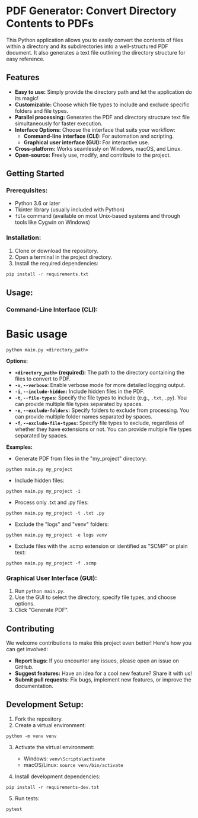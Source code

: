 # PDF Generator: Convert Directory Contents to PDFs

This Python application allows you to easily convert the contents of files within a directory and its subdirectories into a well-structured PDF document. It also generates a text file outlining the directory structure for easy reference.

## Features

*   **Easy to use:** Simply provide the directory path and let the application do its magic!
*   **Customizable:** Choose which file types to include and exclude specific folders and file types. 
*   **Parallel processing:** Generates the PDF and directory structure text file simultaneously for faster execution.
*   **Interface Options:** Choose the interface that suits your workflow:
    *   **Command-line interface (CLI):** For automation and scripting.
    *   **Graphical user interface (GUI):** For interactive use. 
*   **Cross-platform:** Works seamlessly on Windows, macOS, and Linux.
*   **Open-source:** Freely use, modify, and contribute to the project. 

## Getting Started

### Prerequisites:

*   Python 3.6 or later
*   Tkinter library (usually included with Python) 
*   `file` command (available on most Unix-based systems and through tools like Cygwin on Windows)

### Installation:

1.  Clone or download the repository.
2.  Open a terminal in the project directory.
3.  Install the required dependencies:

```bash
pip install -r requirements.txt
``` 

## Usage:

### Command-Line Interface (CLI):
# Basic usage
```
python main.py <directory_path>
```

**Options:**

*   **`<directory_path>` (required):** The path to the directory containing the files to convert to PDF. 
*   **`-v`, `--verbose`:** Enable verbose mode for more detailed logging output.
*   **`-i`, `--include-hidden`:** Include hidden files in the PDF.
*   **`-t`, `--file-types`:** Specify the file types to include (e.g., `.txt`, `.py`). You can provide multiple file types separated by spaces. 
*   **`-e`, `--exclude-folders`:** Specify folders to exclude from processing. You can provide multiple folder names separated by spaces.
*   **`-f`, `--exclude-file-types`:** Specify file types to exclude, regardless of whether they have extensions or not. You can provide multiple file types separated by spaces. 

**Examples:**

*   Generate PDF from files in the "my\_project" directory:

```
python main.py my_project 
```

*   Include hidden files:

```
python main.py my_project -i
``` 

*   Process only .txt and .py files:

```
python main.py my_project -t .txt .py
``` 

*   Exclude the "logs" and "venv" folders:

```
python main.py my_project -e logs venv
``` 

*   Exclude files with the .scmp extension or identified as "SCMP" or plain text: 
```
python main.py my_project -f .scmp 
``` 

### Graphical User Interface (GUI):

1.  Run `python main.py`.
2.  Use the GUI to select the directory, specify file types, and choose options. 
3.  Click "Generate PDF".

## Contributing

We welcome contributions to make this project even better! Here's how you can get involved:

*   **Report bugs:** If you encounter any issues, please open an issue on GitHub.
*   **Suggest features:** Have an idea for a cool new feature? Share it with us!
*   **Submit pull requests:** Fix bugs, implement new features, or improve the documentation.

## Development Setup:

1.  Fork the repository.
2.  Create a virtual environment: 
```
python -m venv venv
```

3.  Activate the virtual environment:

    *   Windows: `venv\Scripts\activate`
    *   macOS/Linux: `source venv/bin/activate`
4.  Install development dependencies:

```
pip install -r requirements-dev.txt
```

5.  Run tests:

```
pytest
``` 